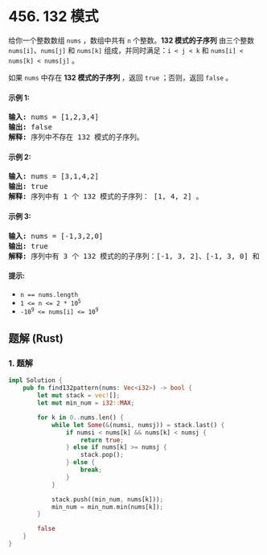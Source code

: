 # 456. 132 模式
给你一个整数数组 `nums` ，数组中共有 `n` 个整数。**132 模式的子序列** 由三个整数 `nums[i]`、`nums[j]` 和 `nums[k]` 组成，并同时满足：`i < j < k` 和 `nums[i] < nums[k] < nums[j]` 。

如果 `nums` 中存在 **132 模式的子序列** ，返回 `true` ；否则，返回 `false` 。

#### 示例 1:
<pre>
<strong>输入:</strong> nums = [1,2,3,4]
<strong>输出:</strong> false
<strong>解释:</strong> 序列中不存在 132 模式的子序列。
</pre>

#### 示例 2:
<pre>
<strong>输入:</strong> nums = [3,1,4,2]
<strong>输出:</strong> true
<strong>解释:</strong> 序列中有 1 个 132 模式的子序列： [1, 4, 2] 。
</pre>

#### 示例 3:
<pre>
<strong>输入:</strong> nums = [-1,3,2,0]
<strong>输出:</strong> true
<strong>解释:</strong> 序列中有 3 个 132 模式的的子序列：[-1, 3, 2]、[-1, 3, 0] 和 [-1, 2, 0] 。
</pre>

#### 提示:
* `n == nums.length`
* <code>1 <= n <= 2 * 10<sup>5</sup></code>
* <code>-10<sup>9</sup> <= nums[i] <= 10<sup>9</sup></code>

## 题解 (Rust)

### 1. 题解
```Rust
impl Solution {
    pub fn find132pattern(nums: Vec<i32>) -> bool {
        let mut stack = vec![];
        let mut min_num = i32::MAX;

        for k in 0..nums.len() {
            while let Some(&(numsi, numsj)) = stack.last() {
                if numsi < nums[k] && nums[k] < numsj {
                    return true;
                } else if nums[k] >= numsj {
                    stack.pop();
                } else {
                    break;
                }
            }

            stack.push((min_num, nums[k]));
            min_num = min_num.min(nums[k]);
        }

        false
    }
}
```
